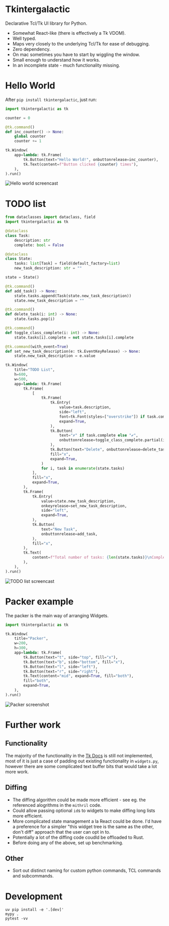 # Tkintergalactic

Declarative Tcl/Tk UI library for Python.
- Somewhat React-like (there is effectively a Tk VDOM).
- Well typed.
- Maps very closely to the underlying Tcl/Tk for ease of debugging.
- Zero dependency.
- On mac sometimes you have to start by wiggling the window.
- Small enough to understand how it works.
- In an incomplete state - much functionality missing.

# Hello World

After `pip install tkintergalactic`, just run:

```python
import tkintergalactic as tk

counter = 0

@tk.command()
def inc_counter() -> None:
    global counter
    counter += 1

tk.Window(
    app=lambda: tk.Frame(
        tk.Button(text="Hello World!", onbuttonrelease=inc_counter),
        tk.Text(content=f"Button clicked {counter} times"),
    ),
).run()
```

![Hello world screencast](examples/screenshots/hello.gif)


# TODO list

```python
from dataclasses import dataclass, field
import tkintergalactic as tk

@dataclass
class Task:
    description: str
    complete: bool = False

@dataclass
class State:
    tasks: list[Task] = field(default_factory=list)
    new_task_description: str = ""

state = State()

@tk.command()
def add_task() -> None:
    state.tasks.append(Task(state.new_task_description))
    state.new_task_description = ""

@tk.command()
def delete_task(i: int) -> None:
    state.tasks.pop(i)

@tk.command()
def toggle_class_complete(i: int) -> None:
    state.tasks[i].complete = not state.tasks[i].complete

@tk.command(with_event=True)
def set_new_task_description(e: tk.EventKeyRelease) -> None:
    state.new_task_description = e.value

tk.Window(
    title="TODO List",
    h=600,
    w=500,
    app=lambda: tk.Frame(
        tk.Frame(
            [
                tk.Frame(
                    tk.Entry(
                        value=task.description,
                        side="left",
                        font=tk.Font(styles=["overstrike"]) if task.complete else tk.Font(),
                        expand=True,
                    ),
                    tk.Button(
                        text="✗" if task.complete else "✔",
                        onbuttonrelease=toggle_class_complete.partial(i=i),
                    ),
                    tk.Button(text="Delete", onbuttonrelease=delete_task.partial(i=i), side="right"),
                    fill="x",
                    expand=True,
                )
                for i, task in enumerate(state.tasks)
            ],
            fill="x",
            expand=True,
        ),
        tk.Frame(
            tk.Entry(
                value=state.new_task_description,
                onkeyrelease=set_new_task_description,
                side="left",
                expand=True,
            ),
            tk.Button(
                text="New Task",
                onbuttonrelease=add_task,
            ),
            fill="x",
        ),
        tk.Text(
            content=f"Total number of tasks: {len(state.tasks)}\nComplete: {sum(t.complete for t in state.tasks)}",
        ),
    ),
).run()
```

![TODO list screencast](examples/screenshots/todo.gif)

# Packer example

The packer is the main way of arranging Widgets.

```python
import tkintergalactic as tk

tk.Window(
    title="Packer",
    w=200,
    h=300,
    app=lambda: tk.Frame(
        tk.Button(text="t", side="top", fill="x"),
        tk.Button(text="b", side="bottom", fill="x"),
        tk.Button(text="l", side="left"),
        tk.Button(text="r", side="right"),
        tk.Text(content="mid", expand=True, fill="both"),
        fill="both",
        expand=True,
    ),
).run()
```

![Packer screenshot](examples/screenshots/packer.png)

# Further work

## Functionality

The majority of the functionality in the [Tk Docs](https://www.tcl-lang.org/man/tcl8.6/TkCmd/contents.htm) is still not implemented, most of it is just a case of padding out existing functionality in `widgets.py`, however there are some complicated text buffer bits that would take a lot more work.

## Diffing

- The diffing algorithm could be made more efficient - see eg. the referenced alogrithms in the `mithril` code.
- Could allow passing optional `id`s to widgets to make diffing long lists more efficient.
- More complicated state management a la React could be done. I'd have a preference for a simpler "this widget tree is the same as the other, don't diff" approach that the user can opt in to.
- Potentially a lot of the diffing code coudld be offloaded to Rust.
- Before doing any of the above, set up benchmarking.

## Other

- Sort out distinct naming for custom python commands, TCL commands and subcommands.

# Development

```
uv pip install -e '.[dev]'
mypy .
pytest -vv
```
